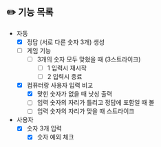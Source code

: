 ## ✏️ 기능 목록

- 자동
  - [X] 정답 (서로 다른 숫자 3개) 생성
  - [ ] 게임 기능
    - [ ] 3개의 숫자 모두 맞혔을 때 (3스트라이크)
      -  [ ] 1 입력시 재시작
      -  [ ] 2 입력시 종료
  - [X] 컴퓨터랑 사용자 입력 비교
    - [X] 맞힌 숫자가 없을 때 낫싱 출력
    - [ ] 입력 숫자의 자리가 틀리고 정답에 포함일 때 볼
    - [ ] 입력 숫자의 자리가 맞을 때 스트라이크

- 사용자
  - [X] 숫자 3개 입력
    - [X] 숫자 예외 체크

